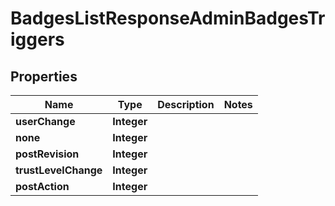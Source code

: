 

# BadgesListResponseAdminBadgesTriggers


## Properties

| Name | Type | Description | Notes |
|------------ | ------------- | ------------- | -------------|
|**userChange** | **Integer** |  |  |
|**none** | **Integer** |  |  |
|**postRevision** | **Integer** |  |  |
|**trustLevelChange** | **Integer** |  |  |
|**postAction** | **Integer** |  |  |



